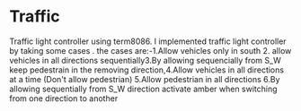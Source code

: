 # Traffic
Traffic light controller using term8086. l implemented traffic light controller by taking some cases . the cases are:-1.Allow vehicles only in south 2. allow vehicles in all directions sequentially3.By allowing sequencially from S_W keep pedestrain in the removing direction,4.Allow vehicles in all directions at a time (Don't allow pedestrian) 5.Allow pedestrian in all directions 6.By allowing sequentially from S_W direction activate amber when switching from one direction to another
